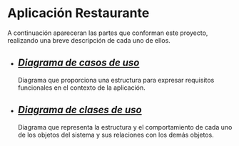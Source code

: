 # Aplicación Restaurante #
A continuación apareceran las partes que conforman este proyecto, realizando una breve descripción de cada uno de ellos.
<br>
* ## [*Diagrama de casos de uso*](https://github.com/MoisesEstevez/proyecto-ets/wiki/Diagrama-de-Casos-de-Uso) ##
    Diagrama que proporciona una estructura para expresar requisitos funcionales en el contexto de la aplicación.
* ## [*Diagrama de clases de uso*](https://github.com/MoisesEstevez/proyecto-ets/wiki/Diagrama-de-Casos-de-Uso) ##
    Diagrama que representa la estructura y el comportamiento de cada uno de los objetos del sistema y sus relaciones con los demás objetos.

